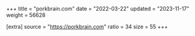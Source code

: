 +++
title = "porkbrain.com"
date = "2022-03-22"
updated = "2023-11-17"
weight = 56628

[extra]
source = "https://porkbrain.com"
ratio = 34
size = 55
+++
